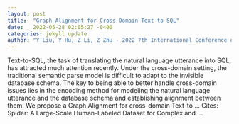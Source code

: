 ```yaml
---
layout: post
title:  "Graph Alignment for Cross-Domain Text-to-SQL"
date:   2022-05-28 02:05:27 -0400
categories: jekyll update
author: "Y Liu, Y Hu, Z Li, Z Zhu - 2022 7th International Conference on Intelligent …, 2022"
---
```

Text-to-SQL, the task of translating the natural language utterance into SQL, has attracted much attention recently. Under the cross-domain setting, the traditional semantic parse model is difficult to adapt to the invisible database schema. The key to being able to better handle cross-domain issues lies in the encoding method for modeling the natural language utterance and the database schema and establishing alignment between them. We propose a Graph Alignment for cross-domain Text-to … Cites: ‪Spider: A Large-Scale Human-Labeled Dataset for Complex and …‬